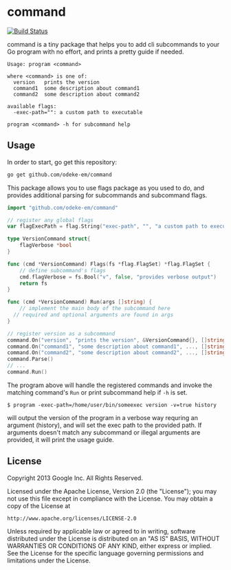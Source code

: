 # command

[![Build Status](https://travis-ci.org/odeke-em/command.png?branch=master)](https://travis-ci.org/odeke-em/command)

command is a tiny package that helps you to add cli subcommands to your Go program with no effort, and prints a pretty guide if needed.

~~~
Usage: program <command>

where <command> is one of:
  version   prints the version
  command1  some description about command1
  command2  some description about command2

available flags:
  -exec-path="": a custom path to executable

program <command> -h for subcommand help
~~~

## Usage

In order to start, go get this repository:

~~~ sh
go get github.com/odeke-em/command
~~~

This package allows you to use flags package as you used to do, and provides additional parsing for subcommands and subcommand flags.

~~~ go
import "github.com/odeke-em/command"

// register any global flags
var flagExecPath = flag.String("exec-path", "", "a custom path to executable")

type VersionCommand struct{
	flagVerbose *bool
}

func (cmd *VersionCommand) Flags(fs *flag.FlagSet) *flag.FlagSet {
	// define subcommand's flags
	cmd.flagVerbose = fs.Bool("v", false, "provides verbose output")
	return fs
}

func (cmd *VersionCommand) Run(args []string) {
	// implement the main body of the subcommand here
  // required and optional arguments are found in args
}

// register version as a subcommand
command.On("version", "prints the version", &VersionCommand{}, []string{"<required-arg>"})
command.On("command1", "some description about command1", ..., []string{})
command.On("command2", "some description about command2", ..., []string{})
command.Parse()
// ...
command.Run()
~~~

The program above will handle the registered commands and invoke the matching command's `Run` or print subcommand help if `-h` is set.

~~~
$ program -exec-path=/home/user/bin/someexec version -v=true history
~~~

will output the version of the program in a verbose way requring an argument (history), and will set the exec path to the provided path. If arguments doesn't match any subcommand or illegal arguments are provided, it will print the usage guide.


## License

Copyright 2013 Google Inc. All Rights Reserved.

Licensed under the Apache License, Version 2.0 (the "License");
you may not use this file except in compliance with the License.
You may obtain a copy of the License at

    http://www.apache.org/licenses/LICENSE-2.0

Unless required by applicable law or agreed to in writing, software
distributed under the License is distributed on an "AS IS" BASIS,
WITHOUT WARRANTIES OR CONDITIONS OF ANY KIND, either express or implied.
See the License for the specific language governing permissions and
limitations under the License.
